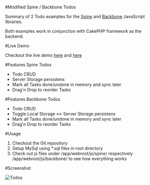 #Modified Spine / Backbone Todos

Summary of 2 Todo examples for the [Spine](http://github.com/maccman/spine) and [Backbone](http://documentcloud.github.com/backbone/) JavaScript libraries.

Both examples work in conjunction with CakePHP framework as the backend. 

#Live Demo

Checkout the live demo [here](http://app.anito.de/index.php?/todos_app) and [here](http://app.anito.de/index.php?/tasks_app)

#Features Spine Todos

* Todo CRUD
* Server Storage persistens
* Mark all Tasks done/undone in memory and sync later
* Drag'n Drop to reorder Tasks

#Features Backbone Todos

* Todo CRUD
* Toggle Local Storage <-> Server Storage persistens
* Mark all Tasks done/undone in memory and sync later
* Drag'n Drop to reorder Tasks

#Usage

1. Checkout the Git repository
2. Setup MySql using *.sql files in root directory
3. Check out js files under /app/webroot/js/spine/ respectively /app/webroot/js/backbone/
   to see how everything works

#Screenshot

![Todos](https://lh3.googleusercontent.com/-ryuRC4ZyLzQ/TjHpoxjakoI/AAAAAAAAAC8/gSzlyIbsTaE/s512/Bildschirmfoto%2525202011-07-29%252520um%25252000.58.06.png)